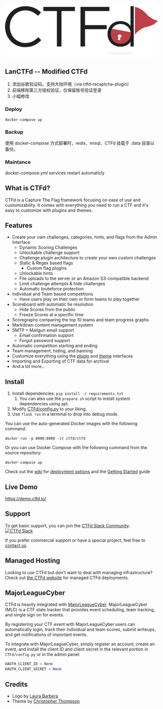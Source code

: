 ![](https://github.com/CTFd/CTFd/blob/master/CTFd/themes/core/static/img/logo.png?raw=true)
====


## LanCTFd -- Modified CTFd
1. 添加谷歌验证码，支持大陆环境（via ctfd-recaptcha-plugin）
2. 前端移除第三方授权验证，仅保留账号验证登录
3. 小幅修改
### Deploy
```
docker-compose up
``` 
### Backup
使用 docker-compose 方式部署时，redis、misql、CTFd 挂载于 .data 目录以备份。
### Maintance
docker-compsoe.yml services restart automaticly

## What is CTFd?
CTFd is a Capture The Flag framework focusing on ease of use and customizability. It comes with everything you need to run a CTF and it's easy to customize with plugins and themes.


## Features
 * Create your own challenges, categories, hints, and flags from the Admin Interface
    * Dynamic Scoring Challenges
    * Unlockable challenge support
    * Challenge plugin architecture to create your own custom challenges
    * Static & Regex based flags
        * Custom flag plugins
    * Unlockable hints
    * File uploads to the server or an Amazon S3-compatible backend
    * Limit challenge attempts & hide challenges
    * Automatic bruteforce protection
* Individual and Team based competitions
    * Have users play on their own or form teams to play together
 * Scoreboard with automatic tie resolution
    * Hide Scores from the public
    * Freeze Scores at a specific time
 * Scoregraphs comparing the top 10 teams and team progress graphs
 * Markdown content management system
 * SMTP + Mailgun email support
    * Email confirmation support
    * Forgot password support
 * Automatic competition starting and ending
 * Team management, hiding, and banning
 * Customize everything using the [plugin](https://github.com/CTFd/CTFd/wiki/Plugins) and [theme](https://github.com/CTFd/CTFd/tree/master/CTFd/themes) interfaces
 * Importing and Exporting of CTF data for archival
 * And a lot more...

## Install
  1. Install dependencies: `pip install -r requirements.txt`
       1. You can also use the `prepare.sh` script to install system dependencies using apt.
  2. Modify [CTFd/config.py](https://github.com/CTFd/CTFd/blob/master/CTFd/config.py) to your liking.
  3. Use `flask run` in a terminal to drop into debug mode.

You can use the auto-generated Docker images with the following command:

`docker run -p 8000:8000 -it ctfd/ctfd`

Or you can use Docker Compose with the following command from the source repository:

`docker-compose up`

Check out the [wiki](https://github.com/CTFd/CTFd/wiki) for [deployment options](https://github.com/CTFd/CTFd/wiki/Basic-Deployment) and the [Getting Started](https://github.com/CTFd/CTFd/wiki/Getting-Started) guide

## Live Demo
https://demo.ctfd.io/

## Support
To get basic support, you can join the [CTFd Slack Community](https://slack.ctfd.io/): [![CTFd Slack](https://slack.ctfd.io/badge.svg)](https://slack.ctfd.io/)

If you prefer commercial support or have a special project, feel free to [contact us](https://ctfd.io/contact/).

## Managed Hosting
Looking to use CTFd but don't want to deal with managing infrastructure? Check out [the CTFd website](https://ctfd.io/) for managed CTFd deployments.

## MajorLeagueCyber
CTFd is heavily integrated with [MajorLeagueCyber](https://majorleaguecyber.org/). MajorLeagueCyber (MLC) is a CTF stats tracker that provides event scheduling, team tracking, and single sign on for events. 

By registering your CTF event with MajorLeagueCyber users can automatically login, track their individual and team scores, submit writeups, and get notifications of important events. 

To integrate with MajorLeagueCyber, simply register an account, create an event, and install the client ID and client secret in the relevant portion in `CTFd/config.py` or in the admin panel:

```python
OAUTH_CLIENT_ID = None
OAUTH_CLIENT_SECRET = None
```

## Credits
 * Logo by [Laura Barbera](http://www.laurabb.com/)
 * Theme by [Christopher Thompson](https://github.com/breadchris)
